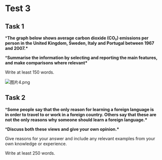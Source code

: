 # Test 3



## Task 1

***The graph below shows average carbon dioxide (CO₂) emissions per person in the United Kingdom, Sweden, Italy and Portugal between 1967 and 2007.\***

***Summarise the information by selecting and reporting the main features, and make comparisons where relevant\***

Write at least 150 words.

![图片4.png](https://img.papaen.com/exam/question/G4bbKKJvRq63m3oshmvHIpEGxftVbaa4.png)





## Task 2

***Some people say that the only reason for learning a foreign language is in order to travel to or work in a foreign country. Others say that these are not the only reasons why someone should learn a foreign language.\***

***Discuss both these views and give your own opinion.\***

Give reasons for your answer and include any relevant examples from your own knowledge or experience.

Write at least 250 words.